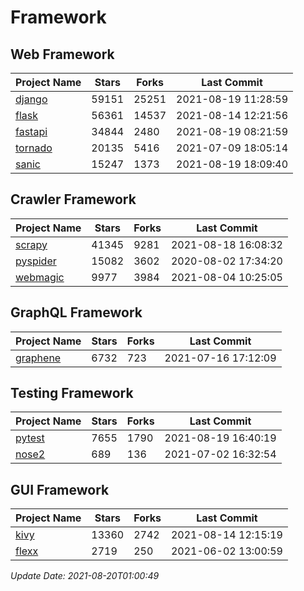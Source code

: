 # Framework

## Web Framework
| Project Name | Stars | Forks | Last Commit |
| ------------ | ----- | ----- | ----------- |
| [django](https://github.com/django/django) | 59151 | 25251 | 2021-08-19 11:28:59 |
| [flask](https://github.com/pallets/flask) | 56361 | 14537 | 2021-08-14 12:21:56 |
| [fastapi](https://github.com/tiangolo/fastapi) | 34844 | 2480 | 2021-08-19 08:21:59 |
| [tornado](https://github.com/tornadoweb/tornado) | 20135 | 5416 | 2021-07-09 18:05:14 |
| [sanic](https://github.com/sanic-org/sanic) | 15247 | 1373 | 2021-08-19 18:09:40 |

## Crawler Framework
| Project Name | Stars | Forks | Last Commit |
| ------------ | ----- | ----- | ----------- |
| [scrapy](https://github.com/scrapy/scrapy) | 41345 | 9281 | 2021-08-18 16:08:32 |
| [pyspider](https://github.com/binux/pyspider) | 15082 | 3602 | 2020-08-02 17:34:20 |
| [webmagic](https://github.com/code4craft/webmagic) | 9977 | 3984 | 2021-08-04 10:25:05 |

## GraphQL Framework
| Project Name | Stars | Forks | Last Commit |
| ------------ | ----- | ----- | ----------- |
| [graphene](https://github.com/graphql-python/graphene) | 6732 | 723 | 2021-07-16 17:12:09 |

## Testing Framework
| Project Name | Stars | Forks | Last Commit |
| ------------ | ----- | ----- | ----------- |
| [pytest](https://github.com/pytest-dev/pytest) | 7655 | 1790 | 2021-08-19 16:40:19 |
| [nose2](https://github.com/nose-devs/nose2) | 689 | 136 | 2021-07-02 16:32:54 |

## GUI Framework
| Project Name | Stars | Forks | Last Commit |
| ------------ | ----- | ----- | ----------- |
| [kivy](https://github.com/kivy/kivy) | 13360 | 2742 | 2021-08-14 12:15:19 |
| [flexx](https://github.com/flexxui/flexx) | 2719 | 250 | 2021-06-02 13:00:59 |

*Update Date: 2021-08-20T01:00:49*